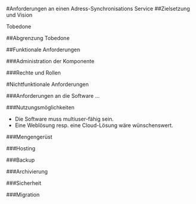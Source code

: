 #Anforderungen an einen Adress-Synchronisations Service
##Zielsetzung und Vision 

Tobedone

##Abgrenzung
Tobedone


##Funktionale Anforderungen


###Administration der Komponente



###Rechte und Rollen

#Nichtfunktionale Anforderungen

###Anforderungen an die Software
...

###Nutzungsmöglichkeiten
* Die Software muss multiuser-fähig sein.
* Eine Weblösung resp. eine Cloud-Lösung wäre wünschenswert.

###Mengengerüst


###Hosting


###Backup


###Archivierung



###Sicherheit


###Migration
